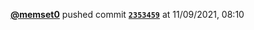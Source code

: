  <a href=https://github.com/memset0><strong>@memset0</strong></a>  pushed commit <a href=https://github.com/memset0/memset0/commit/2353459cb36dc7721b3d2055b92f45bea4ba2ab3><strong><code>2353459</code></strong></a>  at 11/09/2021, 08:10 
